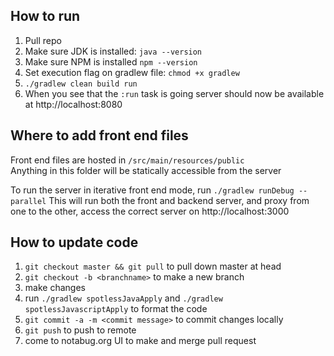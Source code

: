 ## How to run

1. Pull repo 
2. Make sure JDK is installed: `java --version`
2. Make sure NPM is installed `npm --version`
3. Set execution flag on gradlew file: `chmod +x gradlew`
3. `./gradlew clean build run`
5. When you see that the `:run` task is going server should now be available at http://localhost:8080

## Where to add front end files
Front end files are hosted in `/src/main/resources/public`  
Anything in this folder will be statically accessible from the server

To run the server in iterative front end mode, run `./gradlew runDebug --parallel`
This will run both the front and backend server, and proxy from one to the other, access the correct
server on http://localhost:3000

## How to update code
1. `git checkout master && git pull` to pull down master at head
1. `git checkout -b <branchname>` to make a new branch
2. make changes
2. run `./gradlew spotlessJavaApply` and `./gradlew spotlessJavascriptApply` to format the code
3. `git commit -a -m <commit message>` to commit changes locally
4. `git push` to push to remote
5. come to notabug.org UI to make and merge pull request